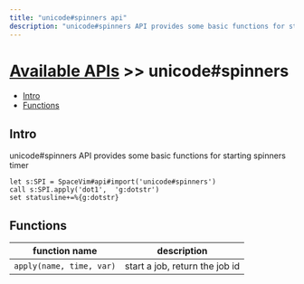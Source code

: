 ```yaml
---
title: "unicode#spinners api"
description: "unicode#spinners API provides some basic functions for starting spinners timer"
---
```


# [Available APIs](../../) >> unicode#spinners

<!-- vim-markdown-toc GFM -->

- [Intro](#intro)
- [Functions](#functions)

<!-- vim-markdown-toc -->

## Intro

unicode#spinners API provides some basic functions for starting spinners timer

```vim
let s:SPI = SpaceVim#api#import('unicode#spinners') 
call s:SPI.apply('dot1',  'g:dotstr')
set statusline+=%{g:dotstr}
```

## Functions

| function name            | description                    |
| ------------------------ | ------------------------------ |
| `apply(name, time, var)` | start a job, return the job id |
